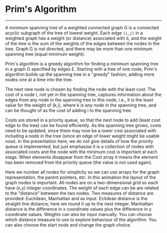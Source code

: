 # Prim's Algorithm

---

A minimum spanning tree of a weighted connected graph G is
a connected acyclic subgraph of the tree of lowest weight.
Each edge `(i,j)` in a weighted graph has a weight (or distance)
associated with it, and the weight of the tree is the sum of
the weights of the edges between the nodes in the tree.
Graph G is not directed, and there may be more than one
minimum spanning tree (equal minimum weight).

Prim's algorithm is a greedy algorithm for finding a minimum
spanning tree in a graph G specified by edges E. Starting with
a tree of one node, Prim's algorithm builds up the spanning
tree in a "greedy" fashion, adding more nodes one at a time
into the tree.

The next new node is chosen by finding the node with the least
cost. The cost of a node i, not yet in the spanning tree,
captures information about the edges from any node in the
spanning tree to this node, i.e., it is the least value for the
weight of (k,i), where k is any node in the spanning tree, and
can be thought of as the cost of adding i to the spanning tree.

Costs are stored in a priority queue, so that the next node to
add (least cost edge to the tree) can be found efficiently.
As the spanning tree grows, costs need to be updated, since
there may now be a lower cost associated with including a node
in the tree (since an edge of lower weight might be usable now).
In the presentation here, we do not give details of how the
priority queue is implemented, but just emphasise it is a
collection of nodes with associated costs and the node with
the minimum cost is important at each stage. When elements
disappear from the Cost array it means the element has been
removed from the priority queue (the value is not used again).

Here we number all nodes for simplicity so we can use arrays for the graph
representation, the parent pointers, etc. In this animation the layout of
the graph nodes is important. All nodes are on a two-dimensional grid so
each have (x,y) integer coordinates.  The weight of each edge can be are
related to the "distance" between the two nodes.  Two measures of distance
are provided: Euclidean, Manhattan and as input.  Eclidean distance is
the straight line distance; here we round it up to the next integer.
Manhattan distance is the difference in x coordinate values plus the
difference in y coordinate values. Weights can also be input manually.
You can choose which distance measure to use to explore behaviour
of the algorithm.  You can also choose the start node and change the
graph choice.


